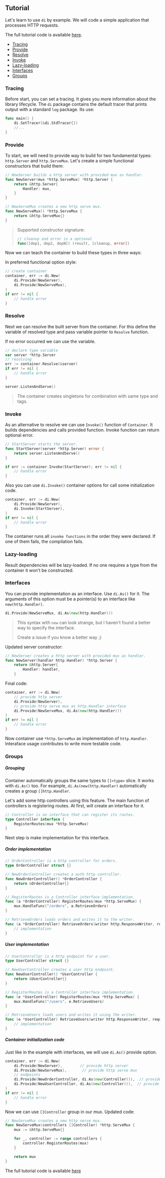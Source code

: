 ## Tutorial

Let's learn to use `di` by example. We will code a simple application
that processes HTTP requests.

The full tutorial code is available
[here](./../_examples/tutorial/main.go).

- [Tracing](#tracing)
- [Provide](#provide)
- [Resolve](#resolve)
- [Invoke](#invoke)
- [Lazy-loading](#lazy-loading)
- [Interfaces](#interfaces)
- [Groups](#groups)

### Tracing

Before start, you can set a tracing. It gives you more information about
the library lifecycle. The `di` package contains the default tracer that
prints output with a standard `log` package. Its use:

```go
func main() {
	di.SetTracer(&di.StdTracer{})
	//...
}
```

### Provide

To start, we will need to provide way to build for two fundamental
types: `http.Server` and `http.ServeMux`. Let's create a simple
functional constructors that build them:

```go
// NewServer builds a http server with provided mux as handler.
func NewServer(mux *http.ServeMux) *http.Server {
	return &http.Server{
		Handler: mux,
	}
}

// NewServeMux creates a new http serve mux.
func NewServeMux() *http.ServeMux {
	return &http.ServeMux{}
}
```

> Supported constructor signature:
>
> ```go
> // cleanup and error is a optional
> func([dep1, dep2, depN]) (result, [cleanup, error])
> ```

Now we can teach the container to build these types in three ways:

In preferred functional option style:

```go
// create container
container, err := di.New(
	di.Provide(NewServer),
	di.Provide(NewServeMux),
)
if err != nil {
    // handle error
}
```

### Resolve

Next we can resolve the built server from the container. For this define
the variable of resolved type and pass variable pointer to `Resolve`
function.

If no error occurred we can use the variable.

```go
// declare type variable
var server *http.Server
// resolving
err := container.Resolve(&server)
if err != nil {
	// handle error
}

server.ListenAndServe()
```

> The container creates singletons for combination with same type and
> tags.

### Invoke

As an alternative to resolve we can use `Invoke()` function of
`Container`. It builds dependencies and calls provided function. Invoke
function can return optional error.

```go
// StartServer starts the server.
func StartServer(server *http.Server) error {
    return server.ListenAndServe()
}

if err := container.Invoke(StartServer); err != nil {
	// handle error
}
```

Also you can use `di.Invoke()` container options for call some
initialization code.

```go
container, err := di.New(
	di.Provide(NewServer),
	di.Invoke(StartServer),
)
if err != nil {
    // handle error
}
```

The container runs all `invoke functions` in the order they were
declared. If one of them fails, the compilation fails.

### Lazy-loading

Result dependencies will be lazy-loaded. If no one requires a type from
the container it won't be constructed.

### Interfaces

You can provide implementation as an interface. Use `di.As()` for it.
The arguments of this option must be a pointer(s) to an interface like
`new(http.Handler)`.

```go
di.Provide(NewServeMux, di.As(new(http.Handler)))
```

> This syntax with `new` can look strange, but I haven't found a better
> way to specify the interface.
>
> Create a issue if you know a better way ;)

Updated server constructor:

```go
// NewServer creates a http server with provided mux as handler.
func NewServer(handler http.Handler) *http.Server {
	return &http.Server{
		Handler: handler,
	}

```

Final code:

```go
container, err := di.New(
	// provide http server
	di.Provide(NewServer),
	// provide http serve mux as http.Handler interface
	di.Provide(NewServeMux, di.As(new(http.Handler)))
)
if err != nil {
    // handle error
}
```

Now container use `*http.ServeMux` as implementation of `http.Handler`.
Interaface usage contributes to write more testable code.

### Groups

##### Grouping

Container automatically groups the same types to `[]<type>` slice. It
works with `di.As()` too. For example, `di.As(new(http.Handler)`
automatically creates a group `[]http.Handler`.

Let's add some http controllers using this feature. The main function of
controllers is registering routes. At first, will create an interface
for it.

```go
// Controller is an interface that can register its routes.
type Controller interface {
	RegisterRoutes(mux *http.ServeMux)
}
```

Next step is make implementation for this interface.

##### Order implementation

```go
// OrderController is a http controller for orders.
type OrderController struct {}

// NewOrderController creates a auth http controller.
func NewOrderController() *OrderController {
	return &OrderController{}
}

// RegisterRoutes is a Controller interface implementation.
func (a *OrderController) RegisterRoutes(mux *http.ServeMux) {
	mux.HandleFunc("/orders", a.RetrieveOrders)
}

// RetrieveOrders loads orders and writes it to the writer.
func (a *OrderController) RetrieveOrders(writer http.ResponseWriter, request *http.Request) {
	// implementation
}
```

##### User implementation

```go
// UserController is a http endpoint for a user.
type UserController struct {}

// NewUserController creates a user http endpoint.
func NewUserController() *UserController {
	return &UserController{}
}

// RegisterRoutes is a Controller interface implementation.
func (e *UserController) RegisterRoutes(mux *http.ServeMux) {
	mux.HandleFunc("/users", e.RetrieveUsers)
}

// RetrieveUsers loads users and writes it using the writer.
func (e *UserController) RetrieveUsers(writer http.ResponseWriter, request *http.Request) {
    // implementation
}
```

##### Container initialization code

Just like in the example with interfaces, we will use `di.As()` provide
option.

```go
container, err := di.New(
	di.Provide(NewServer),        // provide http server
	di.Provide(NewServeMux),       // provide http serve mux
	// endpoints
	di.Provide(NewOrderController, di.As(new(Controller))),  // provide order controller
	di.Provide(NewUserController, di.As(new(Controller))),  // provide user controller
)
if err != nil {
    // handle error
}
```

Now we can use `[]Controller` group in our mux. Updated code:

```go
// NewServeMux creates a new http serve mux.
func NewServeMux(controllers []Controller) *http.ServeMux {
	mux := &http.ServeMux{}

	for _, controller := range controllers {
		controller.RegisterRoutes(mux)
	}

	return mux
}
```

The full tutorial code is available
[here](./../_examples/tutorial/main.go)
